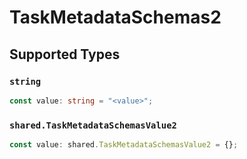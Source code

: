 # TaskMetadataSchemas2


## Supported Types

### `string`

```typescript
const value: string = "<value>";
```

### `shared.TaskMetadataSchemasValue2`

```typescript
const value: shared.TaskMetadataSchemasValue2 = {};
```

